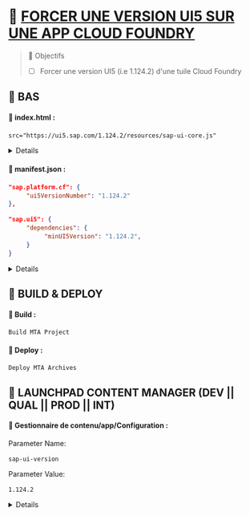 # 🌸 [FORCER UNE VERSION UI5 SUR UNE APP CLOUD FOUNDRY](link)

> 🌺 Objectifs
>
> - [ ] Forcer une version UI5 (i.e 1.124.2) d'une tuile Cloud Foundry

## 🌸 BAS

#### 💮 **index.html** :

```html
src="https://ui5.sap.com/1.124.2/resources/sap-ui-core.js"
```

<details>
  <summary>Details</summary>

```html
<!DOCTYPE html>
<html>
  <head>
    <meta charset="utf-8" />
    <meta name="viewport" content="width=device-width, initial-scale=1.0" />
    <title>Gestion Avis</title>
    <script
      id="sap-ui-bootstrap"
      src="https://ui5.sap.com/1.124.2/resources/sap-ui-core.js"
      data-sap-ui-theme="sap_horizon"
      data-sap-ui-resourceroots='{"delpeyrat.pm.gestionavis": "./"}'
      data-sap-ui-compatVersion="edge"
      data-sap-ui-oninit="module:sap/ui/core/ComponentSupport"
      data-sap-ui-async="true"
      data-sap-ui-preload="async"
      data-sap-ui-frameOptions="trusted"
    ></script>
  </head>
  <body class="sapUiBody">
    <div
      data-sap-ui-component
      data-name="delpeyrat.pm.gestionavis"
      data-id="container"
      data-settings='{"id" : "listenotif"}'
    ></div>
  </body>
</html>
```

</details>

#### 💮 **manifest.json** :

```json
"sap.platform.cf": {
     "ui5VersionNumber": "1.124.2"
},
```

```json
"sap.ui5": {
     "dependencies": {
          "minUI5Version": "1.124.2",
     }
}
```

<details>
  <summary>Details</summary>

```json
    "sap.platform.cf": {
        "ui5VersionNumber": "1.124.2"
    },
    "sap.ui5": {
        "flexEnabled": false,
        "rootView": {
            "viewName": "delpeyrat.pm.gestionavis.view.Root",
            "type": "XML"
        },
        "dependencies": {
            "minUI5Version": "1.124.2",
            "libs": {
                "sap.ui.core": {},
                "sap.m": {},
                "sap.ui.layout": {},
                "sap.f": {},
                "sap.suite.ui.generic.template": {},
                "sap.ui.comp": {},
                "sap.ui.generic.app": {},
                "sap.ui.table": {},
                "sap.ushell": {}
            }
        },
```

</details>

## 🌸 BUILD & DEPLOY

#### 💮 **Build** :

```
Build MTA Project
```

#### 💮 **Deploy** :

```
Deploy MTA Archives
```

## 🌸 LAUNCHPAD CONTENT MANAGER (DEV || QUAL || PROD || INT)

#### 💮 **Gestionnaire de contenu/app/Configuration** :

Parameter Name:

```
sap-ui-version
```

Parameter Value:

```
1.124.2
```

<details>
  <summary>Details</summary>

![](./assets/Capture%20d’écran%202025-06-05%20103240.png)

</details>
